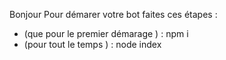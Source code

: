 Bonjour
Pour démarer votre bot faites ces étapes : 
* (que pour le premier démarage ) : npm i 
* (pour tout le temps ) : node index
